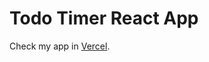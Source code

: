 # Todo Timer React App

Check my app in [Vercel](https://todo-timer-3vcbiw7rz-glebtroyakov.vercel.app).
